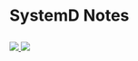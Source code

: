 # SystemD Notes
## 

<!-- thumbnail image wrapped in a link -->
<a href="#img1">
  <img src="../../../img/autobahn.jpg" class="thumbnail">
</a>

<!-- lightbox container hidden with CSS -->
<a href="#_" class="lightbox" id="img1">
  <img src="../../../img/autobahn.jpg">
</a>


